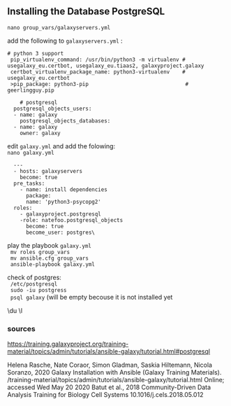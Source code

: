 ## Installing the Database PostgreSQL

``nano group_vars/galaxyservers.yml``

add the following to ``galaxyservers.yml`` :


  	# python 3 support
     pip_virtualenv_command: /usr/bin/python3 -m virtualenv # usegalaxy_eu.certbot, usegalaxy_eu.tiaas2, galaxyproject.galaxy
     certbot_virtualenv_package_name: python3-virtualenv    # usegalaxy_eu.certbot
     >pip_package: python3-pip                               # geerlingguy.pip

    	# postgresql
      postgresql_objects_users:
      - name: galaxy
        postgresql_objects_databases:
      - name: galaxy
        owner: galaxy

edit ``galaxy.yml`` and add the folowing:\
 ``nano galaxy.yml ``
 
      ---
      - hosts: galaxyservers
        become: true
      pre_tasks:
        - name: install dependencies
          package:
          name: 'python3-psycopg2'
      roles:
        - galaxyproject.postgresql
        -role: natefoo.postgresql_objects
          become: true
          become_user: postgres\

play the playbook ``galaxy.yml``\
`` mv roles group_vars``\
`` mv ansible.cfg group_vars``\
`` ansible-playbook galaxy.yml``

check of postgres:\
`` /etc/postgresql``\
`` sudo -iu postgress``\
`` psql galaxy`` (will be empty becouse it is not installed yet

\du \l


### sources

https://training.galaxyproject.org/training-material/topics/admin/tutorials/ansible-galaxy/tutorial.html#postgresql

Helena Rasche, Nate Coraor, Simon Gladman, Saskia Hiltemann, Nicola Soranzo, 2020 Galaxy Installation with Ansible (Galaxy Training Materials). /training-material/topics/admin/tutorials/ansible-galaxy/tutorial.html Online; accessed Wed May 20 2020 
Batut et al., 2018 Community-Driven Data Analysis Training for Biology Cell Systems 10.1016/j.cels.2018.05.012
